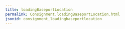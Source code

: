 ```yaml
---
title: loadingBaseportLocation
permalink: Consignment.loadingBaseportLocation.html
jsonid: consignment_loadingbaseportlocation
---
```

